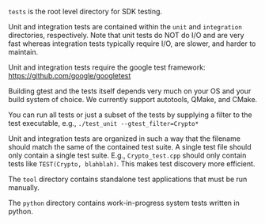 `tests` is the root level directory for SDK testing.

Unit and integration tests are contained within the `unit` and `integration` 
directories, respectively. Note that unit tests do NOT do I/O and are very fast
whereas integration tests typically require I/O, are slower, and harder to maintain. 

Unit and integration tests require the google test framework:
https://github.com/google/googletest

Building gtest and the tests itself depends very much on your OS and your build 
system of choice. We currently support autotools, QMake, and CMake.

You can run all tests or just a subset of the tests by supplying a filter to the 
test executable, e.g., `./test_unit --gtest_filter=Crypto*`

Unit and integration tests are organized in such a way that the filename
should match the same of the contained test suite. A single test file should
only contain a single test suite. E.g., `Crypto_test.cpp` should only contain 
tests like `TEST(Crypto, blahblah)`. This makes test discovery more efficient.

The `tool` directory contains standalone test applications that must be run manually.

The `python` directory contains work-in-progress system tests written in python.
